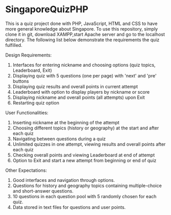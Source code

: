 # SingaporeQuizPHP

This is a quiz project done with PHP, JavaScript, HTML and CSS to have more general knowledge about Singapore.
To use this repository, simply clone it in git, download XAMPP,start Apache server and go to the localhost directory.
The following list below demonstrate the requirements the quiz fulfilled.

Design Requirements:
1. Interfaces for entering nickname and choosing options (quiz topics, Leaderboard, Exit)
2. Displaying quiz with 5 questions (one per page) with 'next' and 'pre' buttons
3. Displaying quiz results and overall points in current attempt
4. Leaderboard with option to display players by nickname or score
5. Displaying nickname and overall points (all attempts) upon Exit
6. Restarting quiz option

User Functionalities:
1. Inserting nickname at the beginning of the attempt
2. Choosing different topics (history or geography) at the start and after each quiz
3. Navigating between questions during a quiz
4. Unlimited quizzes in one attempt, viewing results and overall points after each quiz
5. Checking overall points and viewing Leaderboard at end of attempt
6. Option to Exit and start a new attempt from beginning or end of quiz

Other Expectations:
1. Good interfaces and navigation through options.
2. Questions for history and geography topics containing multiple-choice and short-answer questions.
3. 10 questions in each question pool with 5 randomly chosen for each quiz.
4. Data stored in text files for questions and user points.
